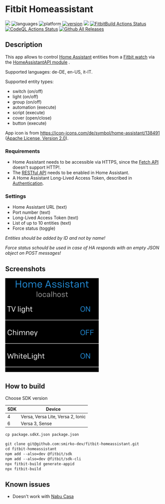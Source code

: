 # Fitbit Homeassistant

[![](https://img.shields.io/badge/Fitbit%20App%20Gallery-%2300B0B9?style=flat&logo=fitbit&logoColor=white)](https://gallery.fitbit.com/details/158edb1c-f748-4dbf-a682-b9dae2b74457)
![languages](https://img.shields.io/badge/languages-JavaScript%20|%20CSS-blue)
![platform](https://img.shields.io/badge/platforms-Ionic%20|%20Versa%20|%20Versa%202%20|%20Versa%20Lite%20|%20Versa%203%20|%20Sense-silver)
[![version](https://img.shields.io/badge/version-%201.0-blue)](https://github.com/smirko-dev/fitbit-homeassistant/blob/main/CHANGELOG.md)
[![](https://img.shields.io/badge/license-MIT-blue)](https://github.com/smirko-dev/fitbit-homeassistant/blob/main/LICENSE)
[![FitbitBuild Actions Status](https://github.com/smirko-dev/fitbit-homeassistant/workflows/FitbitBuild/badge.svg)](https://github.com/smirko-dev/fitbit-homeassistant/actions)
[![CodeQL Actions Status](https://github.com/smirko-dev/fitbit-homeassistant/workflows/CodeQL/badge.svg)](https://github.com/smirko-dev/fitbit-homeassistant/actions)
[![Github All Releases](https://img.shields.io/github/downloads/smirko-dev/fitbit-homeassistant/total.svg)](https://github.com/smirko-dev/fitbit-homeassistant/releases)
## Description

This app allows to control [Home Assistant](https://www.home-assistant.io/) entities from a [Fitbit watch](https://www.fitbit.com/global/eu/home) via the [HomeAssistantAPI module](companion/) .

Supported languages: de-DE, en-US, it-IT.

Supported entity types:
- switch (on/off)
- light (on/off)
- group (on/off)
- automation (execute)
- script (execute)
- cover (open/close)
- button (execute)

App icon is from https://icon-icons.com/de/symbol/home-assistant/138491 ([Apache License, Version 2.0](https://www.apache.org/licenses/LICENSE-2.0)).

### Requirements

- Home Assistant needs to be accessible via HTTPS, since the [Fetch API](https://dev.fitbit.com/build/reference/companion-api/fetch/) doesn't support HTTP!.
- The [RESTful API](https://www.home-assistant.io/integrations/api/) needs to be enabled in Home Assistant.
- A Home Assistant Long-Lived Access Token, described in [Authentication](https://www.home-assistant.io/docs/authentication/).

### Settings

- Home Assistant URL (text)
- Port number (text)
- Long-Lived Access Token (text)
- List of up to 10 entities (text)
- Force status (toggle)

*Entities should be added by ID and not by name!*

*Force status schould be used in case of HA responds with an empty JSON object on POST messages!*

## Screenshots

![App](screenshots/app.png)

## How to build

Choose SDK version

| SDK | Device                            |
|-----|-----------------------------------|
| 4   | Versa, Versa Lite, Versa 2, Ionic |
| 6   | Versa 3, Sense                    |

```
cp package.sdkX.json package.json
```

```
git clone git@github.com:smirko-dev/fitbit-homeassistant.git
cd fitbit-homeassistant
npm add --also=dev @fitbit/sdk
npm add --also=dev @fitbit/sdk-cli
npx fitbit-build generate-appid
npx fitbit-build
```

## Known issues

- Doesn't work with [Nabu Casa](https://www.nabucasa.com/)
